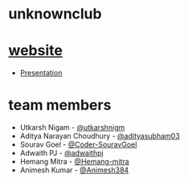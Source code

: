 # unknownclub

# [website](https://unknownclub.me) 
* [Presentation](https://1drv.ms/p/s!AhjNdFhoCDNsgYR73o_PqnFd895YMw?e=XBjMwc)

# team members
* Utkarsh Nigam - [@utkarshnigm](https://github.com/utkarshnigm)
* Aditya Narayan Choudhury - [@adityasubham03](https://github.com/adityasubham03)
* Sourav Goel - [@Coder-SouravGoel](https://github.com/Coder-SouravGoel)
* Adwaith PJ - [@adwaithpj](https://github.com/adwaithpj)
* Hemang Mitra - [@Hemang-mitra](https://github.com/Hemang-mitra)
* Animesh Kumar - [@Animesh384](https://github.com/Animesh384)
